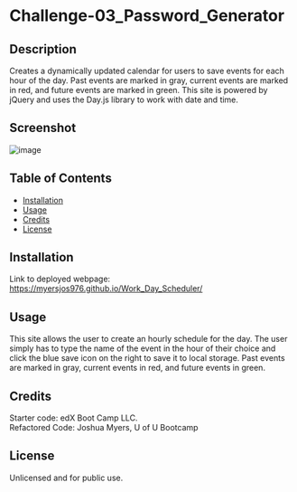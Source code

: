# Challenge-03_Password_Generator

## Description
Creates a dynamically updated calendar for users to save events for each hour of the day. Past events are marked in gray, current events are marked in red, and future events are marked in green. This site is powered by jQuery and uses the Day.js library to work with date and time.

## Screenshot
![image](https://user-images.githubusercontent.com/122832005/228052552-402e02ee-cf74-4a0e-b3fc-bc4596471e2f.png)


## Table of Contents
- [Installation](#installation)
- [Usage](#usage)
- [Credits](#credits)
- [License](#license)

## Installation
Link to deployed webpage: https://myersjos976.github.io/Work_Day_Scheduler/

## Usage
This site allows the user to create an hourly schedule for the day. The user simply has to type the name of the event in the hour of their choice and click the blue save icon on the right to save it to local storage. Past events are marked in gray, current events in red, and future events in green.

## Credits
Starter code: edX Boot Camp LLC.  
Refactored Code: Joshua Myers, U of U Bootcamp

## License
Unlicensed and for public use.
